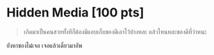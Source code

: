# Hidden Media [100 pts]
> เกิดมาเป็นคนสวยทั้งทีก็ต้องมีแอบเก็บของดีเอาไว้บ้างหละ แล้วไหนหละของดีที่ว่าหนะ

ยังหาของไม่เจอ เจอแล้วเดี๋ยวมาอัพ

